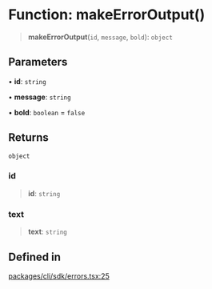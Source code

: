 # Function: makeErrorOutput()

> **makeErrorOutput**(`id`, `message`, `bold`): `object`

## Parameters

• **id**: `string`

• **message**: `string`

• **bold**: `boolean` = `false`

## Returns

`object`

### id

> **id**: `string`

### text

> **text**: `string`

## Defined in

[packages/cli/sdk/errors.tsx:25](https://github.com/andreisergiu98/baeta/blob/4c16a2c8fa14b6d48e42b6a2c2893542bd64b987/packages/cli/sdk/errors.tsx#L25)
